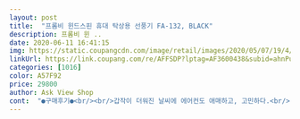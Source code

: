 ```yaml
---
layout: post 
title:  "프롬비 윈드스핀 휴대 탁상용 선풍기 FA-132, BLACK" 
description: 프롬비 윈 ..
date: 2020-06-11 16:41:15 
img: https://static.coupangcdn.com/image/retail/images/2020/05/07/19/4/9d401cca-14b7-465e-92d2-6eedc1704a18.jpg 
linkUrl: https://link.coupang.com/re/AFFSDP?lptag=AF3600438&subid=ahnPublicAsk&pageKey=1447493958&itemId=2493778666&vendorItemId=70652711904&traceid=V0-113-2100d3e6dc036f49 
categories: [1016] 
color: A57F92 
price: 29800 
author: Ask View Shop 
cont:  "●구매후기●<br/><br/>갑작이 더워진 날씨에 에어컨도 애매하고, 고민하다.<br/> 휴대용선풍기 검색하다.<br/> 구매했습니다.<br/><br/>그냥쓸까 몇 번 고민하다가 이건 아닌 것 같아 교환 신청합니다.<br/><br/>그리고 망사 망이 별도구매인 줄 몰랐어요.<br/> 사진으로 봤을 때 너무 귀여웠는데 못받아 아쉽네요.<br/> 참고하세요!<br/>근데 아쉬운 점은 가장 저속으로 선택해도 소음이 큰 편입니다.<br/> 아홉살 아이가 자다가 깼어요; 휴대용은 아니지만 다른 BLDC 선풍기를 너무 잘 쓰고 있어서 조용할거라 기대를 했는데.<br/>.<br/>이 점은 아쉽습니다.<br/><br/>디자인은 고급지고 깔끔해서 맘에 쏙 듭니다.<br/><br/>디자인이 이쁘고 부담스럽지 않은 크기로 활용도가 높을 것 같아 구매했습니다.<br/><br/>사실 선풍기 소음이 아이가 깼을 때는<br/>선풍기 소음이 거의 들리지 않네요^^<br/>우선 배송 굿 입니다<br/>유사한 제품도 많아요.<br/> 하지만 제품 설명 저세히 보시면 아시겠지만, 대용량 밧데리에 회전되는 선풍기는 이제품 밖에 없어요 정말 후회없는 선택하실거에요.<br/> 내일은 차에서 한번 사용 해보려고요.<br/> 차가 카니발이라 중간에 올려넣고 사용해도 좋을 듯 내일 차량컷 찍어서 올여볼게요^^<br/>음 13은 좀 아닌것 같고요; 백색 소음이라고 생각하고 잘 써야죠.<br/>.<br/><br/>이전에 프롬비 손선풍기를 구매해서 만족했던 기억이 있어 기대를 했는데, 외관 품질 상태가 심하네요.<br/><br/>일상적인 소음이 있는 상태에서 작동시켜보니<br/>자동회전 기능도 잘 되고요.<br/><br/>제품 설명에는 13db.<br/> 10db(나비 날개짓 소리) 보다 크고 20db(나뭇잎 스치는 소리)보다 작다는... <br/><br/>창문도 모두 닫은 아주 조용한 상태였어요.<br/><br/>타제품이랑 엄청 비교했는데 자동회전 되는 부분에 너무 만족하고 엄청 오래사용할수 있는 대용량 무거울까봐 걱정했는데 4살짜리 아들놈도 들고다니면서 놀아요 그나마 다행인개 아이들 손가락이 안들어가내요^^ 아이들 공부 책상, 그리고 개인적으로 자동차나 서재에서 책볼때 최고 입니다.<br/> 와이프도 요리할때 쓰며 좋겠다고, 올만에 칭찬 들었음^^<br/>풍량조절버튼이 있는 상판에 페인트자국 및 까만 자국, 스크래치, 버튼에도 자국이 있습니다.<br/> 알콜이나 물티슈로 지울 수 있는게 아니네요.<br/> 다른부분은 괜찮은데 상판에 집중적으로 많아서 외관 검수를 아예 안하는건가? 라는 의구심이 듭니다.<br/> 중국에서 생산하는 것 같은데 기능, 디자인과 더불어 납득 할 수 있는 외관 품질까지 신경써주시길 바랍니다.<br/><br/>" 
---
```

